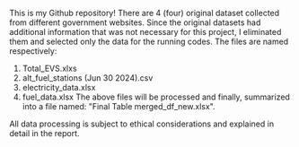 This is my Github repository!
There are 4 (four) original dataset collected from different government websites. Since the original datasets had additional information that was not necessary for this project, I eliminated them and selected only the data for the running codes.
The files are named respectively:
  1. Total_EVS.xlxs
  2. alt_fuel_stations (Jun 30 2024).csv
  3. electricity_data.xlsx
  4. fuel_data.xlsx
The above files will be processed and finally, summarized into a file named: "Final Table merged_df_new.xlsx".

All data processing is subject to ethical considerations and explained in detail in the report.
